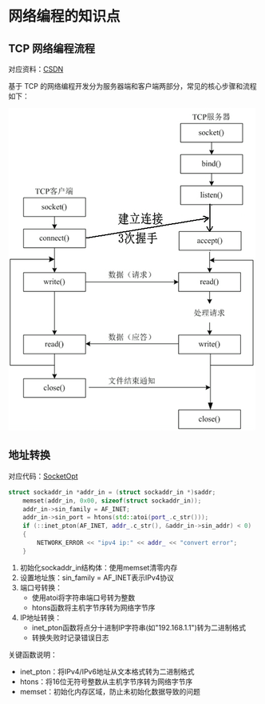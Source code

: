 # 网络编程的知识点

## TCP 网络编程流程
对应资料：[CSDN](https://blog.csdn.net/tennysonsky/article/details/45621341)

基于 TCP 的网络编程开发分为服务器端和客户端两部分，常见的核心步骤和流程如下：

![](1.png)

## 地址转换

对应代码：[SocketOpt](../../src/network/base/InetAddress.cpp#L92)
```cpp
struct sockaddr_in *addr_in = (struct sockaddr_in *)saddr;
    memset(addr_in, 0x00, sizeof(struct sockaddr_in));
    addr_in->sin_family = AF_INET;
    addr_in->sin_port = htons(std::atoi(port_.c_str()));
    if (::inet_pton(AF_INET, addr_.c_str(), &addr_in->sin_addr) < 0)
    {
        NETWORK_ERROR << "ipv4 ip:" << addr_ << "convert error";
    }
```

1. 初始化sockaddr_in结构体：使用memset清零内存
2. 设置地址族：sin_family = AF_INET表示IPv4协议
3. 端口号转换：
   - 使用atoi将字符串端口号转为整数
   - htons函数将主机字节序转为网络字节序
4. IP地址转换：
   - inet_pton函数将点分十进制IP字符串(如"192.168.1.1")转为二进制格式
   - 转换失败时记录错误日志

关键函数说明：
- inet_pton：将IPv4/IPv6地址从文本格式转为二进制格式
- htons：将16位无符号整数从主机字节序转为网络字节序
- memset：初始化内存区域，防止未初始化数据导致的问题
